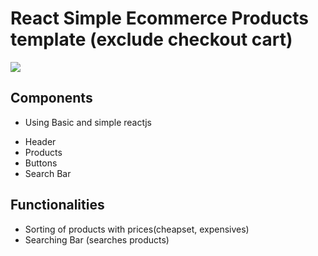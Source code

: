 # React Simple Ecommerce Products template (exclude checkout cart)

<img src='https://github.com/qasimgit/Reactjs-practice-project-1/reactproj1.JPG'>

## Components
 * Using Basic and simple reactjs
 - Header
 - Products
 - Buttons
 - Search Bar

## Functionalities

 - Sorting of products with prices(cheapset, expensives)
 - Searching Bar (searches products)
 
